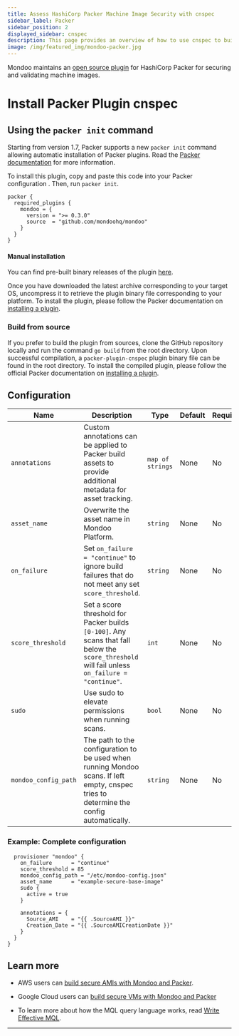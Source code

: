 ```yaml
---
title: Assess HashiCorp Packer Machine Image Security with cnspec
sidebar_label: Packer
sidebar_position: 2
displayed_sidebar: cnspec
description: This page provides an overview of how to use cnspec to build secure base images with HashiCorp Packer.
image: /img/featured_img/mondoo-packer.jpg
---
```


Mondoo maintains an [open source plugin](https://github.com/mondoohq/packer-plugin-cnspec) for HashiCorp Packer for securing and validating machine images.

# Install Packer Plugin cnspec

## Using the `packer init` command

Starting from version 1.7, Packer supports a new `packer init` command allowing automatic installation of Packer plugins. Read the [Packer documentation](https://developer.hashicorp.com/packer/docs/commands/init) for more information.

To install this plugin, copy and paste this code into your Packer configuration . Then, run `packer init`.

```hcl
packer {
  required_plugins {
    mondoo = {
      version = ">= 0.3.0"
      source  = "github.com/mondoohq/mondoo"
    }
  }
}
```

#### Manual installation

You can find pre-built binary releases of the plugin [here](https://github.com/mondoohq/packer-plugin-cnspec/releases).

Once you have downloaded the latest archive corresponding to your target OS, uncompress it to retrieve the plugin binary file corresponding to your platform. To install the plugin, please follow the Packer documentation on
[installing a plugin](https://developer.hashicorp.com/packer/docs/plugins#installing-plugins).

### Build from source

If you prefer to build the plugin from sources, clone the GitHub repository locally and run the command `go build` from the root directory. Upon successful compilation, a `packer-plugin-cnspec` plugin binary file can be found in the root directory. To install the compiled plugin, please follow the official Packer documentation on [installing a plugin](https://developer.hashicorp.com/packer/docs/plugins#installing-plugins).

## Configuration

| **Name**             | **Description**                                                                                                                                | **Type**         | **Default** | **Required** |
| -------------------- | ---------------------------------------------------------------------------------------------------------------------------------------------- | ---------------- | ----------- | ------------ |
| `annotations`        | Custom annotations can be applied to Packer build assets to provide additional metadata for asset tracking.                                    | `map of strings` | None        | No           |
| `asset_name`         | Overwrite the asset name in Mondoo Platform.                                                                                                   | `string`         | None        | No           |
| `on_failure`         | Set `on_failure = "continue"` to ignore build failures that do not meet any set `score_threshold`.                                             | `string`         | None        | No           |
| `score_threshold`    | Set a score threshold for Packer builds `[0-100]`. Any scans that fall below the `score_threshold` will fail unless `on_failure = "continue"`. | `int`            | None        | No           |
| `sudo`               | Use sudo to elevate permissions when running scans.                                                                                            | `bool`           | None        | No           |
| `mondoo_config_path` | The path to the configuration to be used when running Mondoo scans. If left empty, cnspec tries to determine the config automatically.         | `string`         | None        | No           |

### Example: Complete configuration

```hcl
  provisioner "mondoo" {
    on_failure      = "continue"
    score_threshold = 85
    mondoo_config_path = "/etc/mondoo-config.json"
    asset_name      = "example-secure-base-image"
    sudo {
      active = true
    }

    annotations = {
      Source_AMI    = "{{ .SourceAMI }}"
      Creation_Date = "{{ .SourceAMICreationDate }}"
    }
  }
}
```

## Learn more

- AWS users can [build secure AMIs with Mondoo and Packer](/cnspec/cnspec-aws/cnspec-aws-packer/).

- Google Cloud users can [build secure VMs with Mondoo and Packer](/cnspec/cnspec-gcp/cnspec-gcp-packer)

- To learn more about how the MQL query language works, read [Write Effective MQL](/mql/mql.write/).

---
